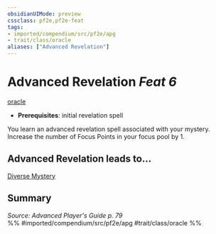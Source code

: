 ```yaml
---
obsidianUIMode: preview
cssclass: pf2e,pf2e-feat
tags:
- imported/compendium/src/pf2e/apg
- trait/class/oracle
aliases: ["Advanced Revelation"]
---
```

# Advanced Revelation  *Feat 6*  
[oracle](rules/traits/oracle-apg.md)  

- **Prerequisites**: initial revelation spell

You learn an advanced revelation spell associated with your mystery. Increase the number of Focus Points in your focus pool by 1.

## Advanced Revelation leads to...

[Diverse Mystery](diverse-mystery-apg.md)

## Summary

*Source: Advanced Player's Guide p. 79*  
%% #imported/compendium/src/pf2e/apg #trait/class/oracle %%